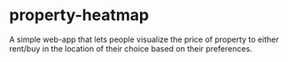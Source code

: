 # property-heatmap
A simple web-app that lets people visualize the price of property to either rent/buy in the location of their choice based on their preferences.
